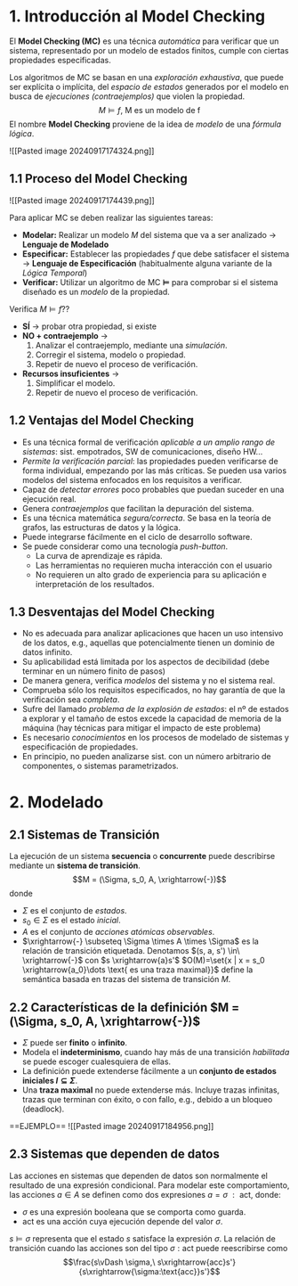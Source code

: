 # 1. Introducción al Model Checking
El **Model Checking (MC)** es una técnica *automática* para verificar que un sistema, representado por un modelo de estados finitos, cumple con ciertas propiedades especificadas.

Los algoritmos de MC se basan en una *exploración exhaustiva*, que puede ser explícita o implícita, del *espacio de estados* generados por el modelo en busca de *ejecuciones (contraejemplos)* que violen la propiedad.
$$M \vDash f \text{, M es un modelo de f}$$
El nombre **Model Checking** proviene de la idea de *modelo* de una *fórmula lógica*.

![[Pasted image 20240917174324.png]]


## 1.1 Proceso del Model Checking
![[Pasted image 20240917174439.png]]

Para aplicar MC se deben realizar las siguientes tareas:
- **Modelar:** Realizar un modelo *M* del sistema que va a ser analizado -> **Lenguaje de Modelado**
- **Especificar:** Establecer las propiedades *f* que debe satisfacer el sistema -> **Lenguaje de Especificación** (habitualmente alguna variante de la *Lógica Temporal*)
- **Verificar:** Utilizar un algoritmo de MC **$\vDash$** para comprobar si el sistema diseñado es un *modelo* de la propiedad.

Verifica $M \vDash f$??
- **SÍ** -> probar otra propiedad, si existe
- **NO + contraejemplo** ->
	1. Analizar el contraejemplo, mediante una *simulación*.
	2. Corregir el sistema, modelo o propiedad.
	3. Repetir de nuevo el proceso de verificación.
- **Recursos insuficientes** -> 
	1. Simplificar el modelo.
	2. Repetir de nuevo el proceso de verificación.

## 1.2 Ventajas del Model Checking
- Es una técnica formal de verificación *aplicable a un amplio rango de sistemas*: sist. empotrados, SW de comunicaciones, diseño HW...
- *Permite la verificación parcial*: las propiedades pueden verificarse de forma individual, empezando por las más críticas. Se pueden usa varios modelos del sistema enfocados en los requisitos a verificar.
- Capaz de *detectar errores* poco probables que puedan suceder en una ejecución real.
- Genera *contraejemplos* que facilitan la depuración del sistema.
- Es una técnica matemática *segura/correcta*. Se basa en la teoría de grafos, las estructuras de datos y la lógica.
- Puede integrarse fácilmente en el ciclo de desarrollo software.
- Se puede considerar como una tecnología *push-button*.
	- La curva de aprendizaje es rápida.
	- Las herramientas no requieren mucha interacción con el usuario
	- No requieren un alto grado de experiencia para su aplicación e interpretación de los resultados.


## 1.3 Desventajas del Model Checking
- No es adecuada para analizar aplicaciones que hacen un uso intensivo de los datos, e.g., aquellas que potencialmente tienen un dominio de datos infinito.
- Su aplicabilidad está limitada por los aspectos de decibilidad (debe terminar en un número finito de pasos)
- De manera genera, verifica *modelos* del sistema y no el sistema real.
- Comprueba sólo los requisitos especificados, no hay garantía de que la verificación sea *completa*.
- Sufre del llamado *problema de la explosión de estados*: el nº de estados a explorar y el tamaño de estos excede la capacidad de memoria de la máquina (hay técnicas para mitigar el impacto de este problema)
- Es necesario *conocimientos* en los procesos de modelado de sistemas y especificación de propiedades.
- En principio, no pueden analizarse sist. con un número arbitrario de componentes, o sistemas parametrizados.

# 2. Modelado
## 2.1 Sistemas de Transición
La ejecución de un sistema **secuencia** o **concurrente** puede describirse mediante un **sistema de transición**.
$$M = (\Sigma, s_0, A, \xrightarrow{-})$$
donde 
- $\Sigma$ es el conjunto de *estados*.
- $s_0 \in \Sigma$ es el estado *inicial*.
- $A$ es el conjunto de *acciones atómicas observables*.
- $\xrightarrow{-} \subseteq \Sigma \times A \times \Sigma$ es la relación de transición etiquetada. Denotamos $(s, a, s') \in\ \xrightarrow{-}$ con $s \xrightarrow{a}s'$ 
$O(M)=\set{x | x = s_0 \xrightarrow{a_0}\dots \text{ es una traza maximal}}$ define la semántica basada en trazas del sistema de transición *M*.

## 2.2 Características de la definición $M = (\Sigma, s_0, A, \xrightarrow{-})$
- $\Sigma$ puede ser **finito** o **infinito**.
- Modela el **indeterminismo**, cuando hay más de una transición *habilitada* se puede escoger cualesquiera de ellas.
- La definición puede extenderse fácilmente a un **conjunto de estados iniciales $I \subseteq \Sigma$**.
- Una **traza maximal** no puede extenderse más. Incluye trazas infinitas, trazas que terminan con éxito, o con fallo, e.g., debido a un bloqueo (deadlock).

==EJEMPLO==
![[Pasted image 20240917184956.png]]

## 2.3 Sistemas que dependen de datos
Las acciones en sistemas que dependen de datos son normalmente el resultado de una expresión condicional. Para modelar este comportamiento, las acciones $a \in A$ se definen como dos expresiones $a=\sigma\ :\text{ act}$, donde:
- $\sigma$ es una expresión booleana que se comporta como guarda.
- $\text{act}$ es una acción cuya ejecución depende del valor $\sigma$.

$s \vDash \sigma$ representa que el estado $s$ satisface la expresión $\sigma$. La relación de transición cuando las acciones son del tipo $\sigma:\text{act}$ puede reescribirse como 
$$\frac{s\vDash \sigma,\ s\xrightarrow{acc}s'}{s\xrightarrow{\sigma:\text{acc}}s'}$$
